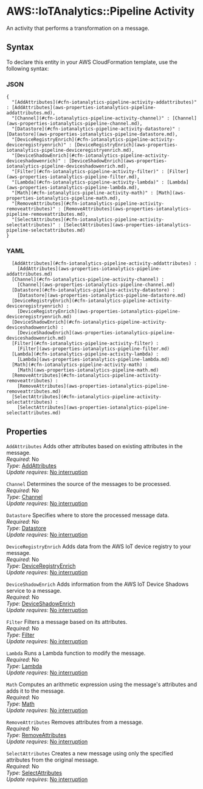 # AWS::IoTAnalytics::Pipeline Activity<a name="aws-properties-iotanalytics-pipeline-activity"></a>

An activity that performs a transformation on a message\.

## Syntax<a name="aws-properties-iotanalytics-pipeline-activity-syntax"></a>

To declare this entity in your AWS CloudFormation template, use the following syntax:

### JSON<a name="aws-properties-iotanalytics-pipeline-activity-syntax.json"></a>

```
{
  "[AddAttributes](#cfn-iotanalytics-pipeline-activity-addattributes)" : [AddAttributes](aws-properties-iotanalytics-pipeline-addattributes.md),
  "[Channel](#cfn-iotanalytics-pipeline-activity-channel)" : [Channel](aws-properties-iotanalytics-pipeline-channel.md),
  "[Datastore](#cfn-iotanalytics-pipeline-activity-datastore)" : [Datastore](aws-properties-iotanalytics-pipeline-datastore.md),
  "[DeviceRegistryEnrich](#cfn-iotanalytics-pipeline-activity-deviceregistryenrich)" : [DeviceRegistryEnrich](aws-properties-iotanalytics-pipeline-deviceregistryenrich.md),
  "[DeviceShadowEnrich](#cfn-iotanalytics-pipeline-activity-deviceshadowenrich)" : [DeviceShadowEnrich](aws-properties-iotanalytics-pipeline-deviceshadowenrich.md),
  "[Filter](#cfn-iotanalytics-pipeline-activity-filter)" : [Filter](aws-properties-iotanalytics-pipeline-filter.md),
  "[Lambda](#cfn-iotanalytics-pipeline-activity-lambda)" : [Lambda](aws-properties-iotanalytics-pipeline-lambda.md),
  "[Math](#cfn-iotanalytics-pipeline-activity-math)" : [Math](aws-properties-iotanalytics-pipeline-math.md),
  "[RemoveAttributes](#cfn-iotanalytics-pipeline-activity-removeattributes)" : [RemoveAttributes](aws-properties-iotanalytics-pipeline-removeattributes.md),
  "[SelectAttributes](#cfn-iotanalytics-pipeline-activity-selectattributes)" : [SelectAttributes](aws-properties-iotanalytics-pipeline-selectattributes.md)
}
```

### YAML<a name="aws-properties-iotanalytics-pipeline-activity-syntax.yaml"></a>

```
﻿  [AddAttributes](#cfn-iotanalytics-pipeline-activity-addattributes) : 
    [AddAttributes](aws-properties-iotanalytics-pipeline-addattributes.md)
﻿  [Channel](#cfn-iotanalytics-pipeline-activity-channel) : 
    [Channel](aws-properties-iotanalytics-pipeline-channel.md)
﻿  [Datastore](#cfn-iotanalytics-pipeline-activity-datastore) : 
    [Datastore](aws-properties-iotanalytics-pipeline-datastore.md)
﻿  [DeviceRegistryEnrich](#cfn-iotanalytics-pipeline-activity-deviceregistryenrich) : 
    [DeviceRegistryEnrich](aws-properties-iotanalytics-pipeline-deviceregistryenrich.md)
﻿  [DeviceShadowEnrich](#cfn-iotanalytics-pipeline-activity-deviceshadowenrich) : 
    [DeviceShadowEnrich](aws-properties-iotanalytics-pipeline-deviceshadowenrich.md)
﻿  [Filter](#cfn-iotanalytics-pipeline-activity-filter) : 
    [Filter](aws-properties-iotanalytics-pipeline-filter.md)
﻿  [Lambda](#cfn-iotanalytics-pipeline-activity-lambda) : 
    [Lambda](aws-properties-iotanalytics-pipeline-lambda.md)
﻿  [Math](#cfn-iotanalytics-pipeline-activity-math) : 
    [Math](aws-properties-iotanalytics-pipeline-math.md)
﻿  [RemoveAttributes](#cfn-iotanalytics-pipeline-activity-removeattributes) : 
    [RemoveAttributes](aws-properties-iotanalytics-pipeline-removeattributes.md)
﻿  [SelectAttributes](#cfn-iotanalytics-pipeline-activity-selectattributes) : 
    [SelectAttributes](aws-properties-iotanalytics-pipeline-selectattributes.md)
```

## Properties<a name="aws-properties-iotanalytics-pipeline-activity-properties"></a>

`AddAttributes`  <a name="cfn-iotanalytics-pipeline-activity-addattributes"></a>
Adds other attributes based on existing attributes in the message\.  
*Required*: No  
*Type*: [AddAttributes](aws-properties-iotanalytics-pipeline-addattributes.md)  
*Update requires*: [No interruption](https://docs.aws.amazon.com/AWSCloudFormation/latest/UserGuide/using-cfn-updating-stacks-update-behaviors.html#update-no-interrupt)

`Channel`  <a name="cfn-iotanalytics-pipeline-activity-channel"></a>
Determines the source of the messages to be processed\.  
*Required*: No  
*Type*: [Channel](aws-properties-iotanalytics-pipeline-channel.md)  
*Update requires*: [No interruption](https://docs.aws.amazon.com/AWSCloudFormation/latest/UserGuide/using-cfn-updating-stacks-update-behaviors.html#update-no-interrupt)

`Datastore`  <a name="cfn-iotanalytics-pipeline-activity-datastore"></a>
Specifies where to store the processed message data\.  
*Required*: No  
*Type*: [Datastore](aws-properties-iotanalytics-pipeline-datastore.md)  
*Update requires*: [No interruption](https://docs.aws.amazon.com/AWSCloudFormation/latest/UserGuide/using-cfn-updating-stacks-update-behaviors.html#update-no-interrupt)

`DeviceRegistryEnrich`  <a name="cfn-iotanalytics-pipeline-activity-deviceregistryenrich"></a>
Adds data from the AWS IoT device registry to your message\.  
*Required*: No  
*Type*: [DeviceRegistryEnrich](aws-properties-iotanalytics-pipeline-deviceregistryenrich.md)  
*Update requires*: [No interruption](https://docs.aws.amazon.com/AWSCloudFormation/latest/UserGuide/using-cfn-updating-stacks-update-behaviors.html#update-no-interrupt)

`DeviceShadowEnrich`  <a name="cfn-iotanalytics-pipeline-activity-deviceshadowenrich"></a>
Adds information from the AWS IoT Device Shadows service to a message\.  
*Required*: No  
*Type*: [DeviceShadowEnrich](aws-properties-iotanalytics-pipeline-deviceshadowenrich.md)  
*Update requires*: [No interruption](https://docs.aws.amazon.com/AWSCloudFormation/latest/UserGuide/using-cfn-updating-stacks-update-behaviors.html#update-no-interrupt)

`Filter`  <a name="cfn-iotanalytics-pipeline-activity-filter"></a>
Filters a message based on its attributes\.  
*Required*: No  
*Type*: [Filter](aws-properties-iotanalytics-pipeline-filter.md)  
*Update requires*: [No interruption](https://docs.aws.amazon.com/AWSCloudFormation/latest/UserGuide/using-cfn-updating-stacks-update-behaviors.html#update-no-interrupt)

`Lambda`  <a name="cfn-iotanalytics-pipeline-activity-lambda"></a>
Runs a Lambda function to modify the message\.  
*Required*: No  
*Type*: [Lambda](aws-properties-iotanalytics-pipeline-lambda.md)  
*Update requires*: [No interruption](https://docs.aws.amazon.com/AWSCloudFormation/latest/UserGuide/using-cfn-updating-stacks-update-behaviors.html#update-no-interrupt)

`Math`  <a name="cfn-iotanalytics-pipeline-activity-math"></a>
Computes an arithmetic expression using the message's attributes and adds it to the message\.  
*Required*: No  
*Type*: [Math](aws-properties-iotanalytics-pipeline-math.md)  
*Update requires*: [No interruption](https://docs.aws.amazon.com/AWSCloudFormation/latest/UserGuide/using-cfn-updating-stacks-update-behaviors.html#update-no-interrupt)

`RemoveAttributes`  <a name="cfn-iotanalytics-pipeline-activity-removeattributes"></a>
Removes attributes from a message\.  
*Required*: No  
*Type*: [RemoveAttributes](aws-properties-iotanalytics-pipeline-removeattributes.md)  
*Update requires*: [No interruption](https://docs.aws.amazon.com/AWSCloudFormation/latest/UserGuide/using-cfn-updating-stacks-update-behaviors.html#update-no-interrupt)

`SelectAttributes`  <a name="cfn-iotanalytics-pipeline-activity-selectattributes"></a>
Creates a new message using only the specified attributes from the original message\.  
*Required*: No  
*Type*: [SelectAttributes](aws-properties-iotanalytics-pipeline-selectattributes.md)  
*Update requires*: [No interruption](https://docs.aws.amazon.com/AWSCloudFormation/latest/UserGuide/using-cfn-updating-stacks-update-behaviors.html#update-no-interrupt)